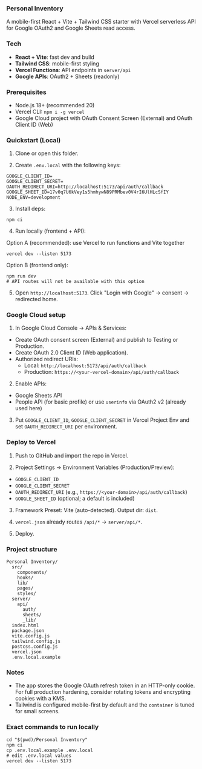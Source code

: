 ### Personal Inventory

A mobile-first React + Vite + Tailwind CSS starter with Vercel serverless API for Google OAuth2 and Google Sheets read access.

### Tech

- **React + Vite**: fast dev and build
- **Tailwind CSS**: mobile-first styling
- **Vercel Functions**: API endpoints in `server/api`
- **Google APIs**: OAuth2 + Sheets (readonly)

### Prerequisites

- Node.js 18+ (recommended 20)
- Vercel CLI: `npm i -g vercel`
- Google Cloud project with OAuth Consent Screen (External) and OAuth Client ID (Web)

### Quickstart (Local)

1) Clone or open this folder.

2) Create `.env.local` with the following keys:

```
GOOGLE_CLIENT_ID=
GOOGLE_CLIENT_SECRET=
OAUTH_REDIRECT_URI=http://localhost:5173/api/auth/callback
GOOGLE_SHEET_ID=17v0q7U6kVey1s5hmhywN89PRMbev0V4rI6UlHLcSfIY
NODE_ENV=development
```

3) Install deps:

```
npm ci
```

4) Run locally (frontend + API):

Option A (recommended): use Vercel to run functions and Vite together

```
vercel dev --listen 5173
```

Option B (frontend only):

```
npm run dev
# API routes will not be available with this option
```

5) Open `http://localhost:5173`. Click "Login with Google" → consent → redirected home.

### Google Cloud setup

1) In Google Cloud Console → APIs & Services:
- Create OAuth consent screen (External) and publish to Testing or Production.
- Create OAuth 2.0 Client ID (Web application).
- Authorized redirect URIs:
  - Local: `http://localhost:5173/api/auth/callback`
  - Production: `https://<your-vercel-domain>/api/auth/callback`

2) Enable APIs:
- Google Sheets API
- People API (for basic profile) or use `userinfo` via OAuth2 v2 (already used here)

3) Put `GOOGLE_CLIENT_ID`, `GOOGLE_CLIENT_SECRET` in Vercel Project Env and set `OAUTH_REDIRECT_URI` per environment.

### Deploy to Vercel

1) Push to GitHub and import the repo in Vercel.

2) Project Settings → Environment Variables (Production/Preview):
- `GOOGLE_CLIENT_ID`
- `GOOGLE_CLIENT_SECRET`
- `OAUTH_REDIRECT_URI` (e.g., `https://<your-domain>/api/auth/callback`)
- `GOOGLE_SHEET_ID` (optional; a default is included)

3) Framework Preset: Vite (auto-detected). Output dir: `dist`.

4) `vercel.json` already routes `/api/*` → `server/api/*`.

5) Deploy.

### Project structure

```
Personal Inventory/
  src/
    components/
    hooks/
    lib/
    pages/
    styles/
  server/
    api/
      auth/
      sheets/
      _lib/
  index.html
  package.json
  vite.config.js
  tailwind.config.js
  postcss.config.js
  vercel.json
  .env.local.example
```

### Notes

- The app stores the Google OAuth refresh token in an HTTP-only cookie. For full production hardening, consider rotating tokens and encrypting cookies with a KMS.
- Tailwind is configured mobile-first by default and the `container` is tuned for small screens.

### Exact commands to run locally

```
cd "$(pwd)/Personal Inventory"
npm ci
cp .env.local.example .env.local
# edit .env.local values
vercel dev --listen 5173
```


